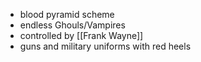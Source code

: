 - blood pyramid scheme
- endless Ghouls/Vampires
- controlled by [[Frank Wayne]]
- guns and military uniforms with red heels